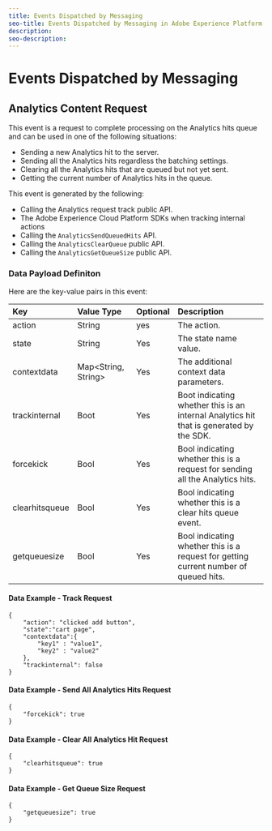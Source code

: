 ```yaml
---
title: Events Dispatched by Messaging
seo-title: Events Dispatched by Messaging in Adobe Experience Platform Launch
description: 
seo-description: 
---
```


# Events Dispatched by Messaging

## Analytics Content Request

This event is a request to complete processing on the Analytics hits queue and can be used in one of the following situations:

* Sending a new Analytics hit to the server.
* Sending all the Analytics hits regardless the batching settings.
* Clearing all the Analytics hits that are queued but not yet sent.
* Getting the current number of Analytics hits in the queue.

This event is generated by the following:

* Calling the Analytics request track public API.
* The Adobe Experience Cloud Platform SDKs when tracking internal actions <!-- file doesn't exist in link (see [Analytics internal events](../adobe-analytics/internal-events-for-adobe-analytics.md) for more details)-->
* Calling the `AnalyticsSendQueuedHits` API.
* Calling the `AnalyticsClearQueue` public API.
* Calling the `AnalyticsGetQueueSize` public API.

### Data Payload Definiton

Here are the key-value pairs in this event:

| **Key** | **Value Type** | **Optional** | **Description** |
| :--- | :--- | :--- | :--- |
| action | String | yes | The action. |
| state | String | Yes | The state name value. |
| contextdata | Map<String, String> | Yes | The additional context data parameters. |
| trackinternal | Boot | Yes | Boot indicating whether this is an internal Analytics hit that is generated by the SDK. |
| forcekick | Bool | Yes | Bool indicating whether this is a request for sending all the Analytics hits. |
| clearhitsqueue | Bool | Yes | Bool indicating whether this is a clear hits queue event. |
| getqueuesize | Bool | Yes | Bool indicating whether this is a request for getting current number of queued hits. |

#### Data Example - Track Request

```text
{
    "action": "clicked add button",
    "state":"cart page",
    "contextdata":{
        "key1" : "value1",
        "key2" : "value2"
    },
    "trackinternal": false
}
```

#### Data Example - Send All Analytics Hits Request

```text
{
    "forcekick": true
}
```

#### Data Example - Clear All Analytics Hit Request

```text
{
    "clearhitsqueue": true
}
```

#### Data Example - Get Queue Size Request

```text
{
    "getqueuesize": true
}
```

